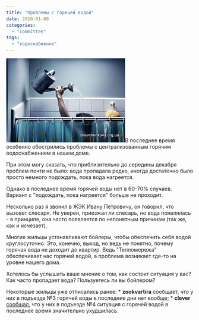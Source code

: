 ```yaml
---
title: "Проблемы с горячей водой"
date: 2010-01-08
categories: 
  - "committee"
tags: 
  - "водоснабжение"
---
```


![Горячая вода](/wp-content/uploads/2010/01/hotWater.jpg "Горячая вода")В последнее время особенно обострились проблемы с централизованным горячим водоснабжением в нашем доме.

При этом могу сказать, что приблизительно до середины декабря проблем почти не было: вода пропадала редко, иногда достаточно было просто немного подождать, пока вода нагреется.

Однако в последнее время горячей воды нет в 60-70% случаев. Вариант с "подождать, пока нагреется" больше не проходит.

Несколько раз я звонил в ЖЭК Ивану Петровичу, он говорил, что вызовет слесаря. Не уверен, приезжал ли слесарь, но вода появлялась - в принципе, она часто появляется по непонятным причинам (так же, как и исчезает).

Многие жильцы устанавливают бойлеры, чтобы обеспечить себя водой круглосуточно.<!--more--> Это, конечно, выход, но ведь не понятно, почему горячая вода не доходит до квартир. Ведь "Тепломережа" обеспечивает нас горячей водой, а проблема возникает где-то на уровне нашего дома.

Хотелось бы услышать ваше мнение о том, как состоит ситуация у вас? Как часто пропадает вода? Пользуетесь ли вы бойлером?

Некоторые жильцы уже отписались ранее: \* **zookvartira** сообщает, что у них в подъезде №3 горячей воды в последние дни нет вообще; \* **clever** [сообщал](http://shevchenko4a.brovary.org/a-bit-of-news/?cid=619), что у них в подъезде №4 ситуация с горячей водой в последнее время значительно ухудшилась.
